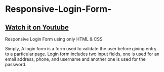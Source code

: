 # Responsive-Login-Form-

## [Watch it on Youtube](https://www.youtube.com/channel/UCyZagLj65eAAkaN-pIU-HnA)

Responsive Login Form using only HTML & CSS

Simply, A login form is a form used to validate the user before giving entry to a particular page. Login form includes two input fields, one is used for an email address, phone, and username and another one is used for the password.
